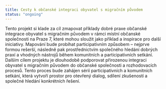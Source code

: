 ```yaml
---
title: Cesty k občanské integraci obyvatel s migračním původem
status: "ongoing"
---
```


Tento projekt si klade za cíl zmapovat příklady dobré praxe občanské integrace obyvatel s migračním původem v rámci místní občanské společnosti na Praze 7, které mohou sloužit jako příklad a inspirace pro další iniciativy. Mapování bude probíhat participativním způsobem – nejprve formou rešerší, následně pak prostřednictvím společného hledání dobrých praxí a vhodných nástrojů během komunitních a participativních setkání.
Dalším cílem projektu je dlouhodobě podporovat přirozenou integraci obyvatel s migračním původem do občanské společnosti a rozhodovacích procesů. Tento proces bude zahájen sérií participativních a komunitních setkání, která vytvoří prostor pro otevřený dialog, sdílení zkušeností a společné hledání konkrétních řešení.